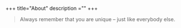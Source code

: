 +++
title="About"
description =""
+++

> Always remember that you are unique – just like everybody else.

